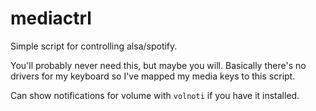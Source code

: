 # mediactrl
Simple script for controlling alsa/spotify.

You'll probably never need this, but maybe you will. 
Basically there's no drivers for my keyboard so I've mapped my media keys to this script.

Can show notifications for volume with `volnoti` if you have it installed.
